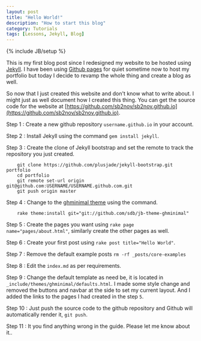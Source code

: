 ```yaml
---
layout: post
title: "Hello World!"
description: "How to start this blog"
category: Tutorials
tags: [Lessons, Jekyll, Blog]
---
```

{% include JB/setup %}

This is my first blog post since I redesigned my website to be hosted using [Jekyll](http://jekyllrb.com/). I have been using [Github pages](http://pages.github.com/) for quiet sometime now to host my portfolio but today I decide to revamp the whole thing and create a blog as well.

So now that I just created this website and don't know what to write about. I might just as well document how I created this thing. You can get the source code for the website at [https://github.com/sb2nov/sb2nov.github.io](https://github.com/sb2nov/sb2nov.github.io).

Step 1 : Create a new github repository `username.github.io` in your account. 

Step 2 : Install Jekyll using the command `gem install jekyll`.

Step 3 : Create the clone of Jekyll bootstrap and set the remote to track the repository you just created. 

        git clone https://github.com/plusjade/jekyll-bootstrap.git portfolio
        cd portfolio
        git remote set-url origin git@github.com:USERNAME/USERNAME.github.com.git
        git push origin master

Step 4 : Change to the [ghminimal theme](https://github.com/sdb/jb-theme-ghminimal) using the command. 

        rake theme:install git="git://github.com/sdb/jb-theme-ghminimal"

Step 5 : Create the pages you want using `rake page name="pages/about.html"`, similarly create the other pages as well. 

Step 6 : Create your first post using `rake post title="Hello World"`.

Step 7 : Remove the default example posts `rm -rf _posts/core-examples`

Step 8 : Edit the `index.md` as per requirements.

Step 9 : Change the default template as need be, it is located in `_include/themes/ghminimal/defaults.html`. I made some style change and removed the buttons and navbar at the side to set my current layout. And I added the links to the pages I had created in the step `5`.

Step 10 : Just push the source code to the github repository and Github will automatically render it, `git push`.

Step 11 : It you find anything wrong in the guide. Please let me know about it..